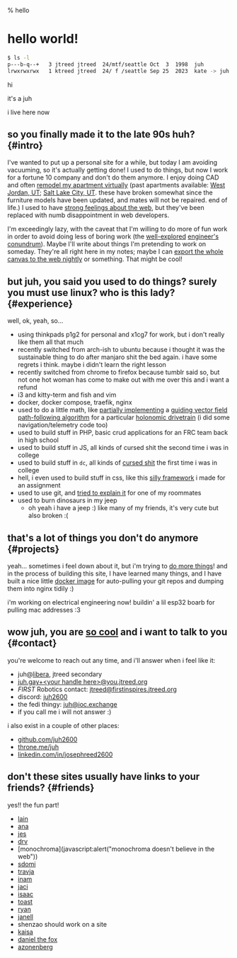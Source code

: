 % hello

# hello world!

```sh
$ ls -l
p---b-q--+   3 jtreed jtreed  24/mtf/seattle Oct  3  1998  juh
lrwxrwxrwx   1 ktreed jtreed  24/ f /seattle Sep 25  2023  kate -> juh
```

hi

it's a juh

i live here now

## so you finally made it to the late 90s huh? {#intro}

I've wanted to put up a personal site for a while, but today I am avoiding vacuuming, so it's actually getting done! I used to do things, but now I work for a fortune 10 company and don't do them anymore. I enjoy doing CAD and often [remodel my apartment virtually](https://cad.onshape.com/documents/a32da81864fb3dced7ec7620/w/d3ce550bd492d192e2e8eb86/e/6da772219dbf235262aa5318?renderMode=0&uiState=63deb410b8881564bb6ac776) (past apartments available: [West Jordan, UT](https://cad.onshape.com/documents/43ed18864c0305f6b35d1683/w/39b7d1707e4e913047e672ae/e/6dd00693b0d179ea94225a9d?renderMode=0&uiState=63dee471ae8df61f88d1554c); [Salt Lake City, UT](https://cad.onshape.com/documents/c07a195d16f197590e843701/w/d9c1401df6eb9d5dbd8b163a/e/de4efed6f0e6eca29c039646?configuration=default&renderMode=0&uiState=63dee62f42505f2326554d89). these have broken somewhat since the furniture models have been updated, and mates will not be repaired. end of life.) I used to have [strong feelings about the web](/essays/strong-feelings-about-the-web.md), but they've been replaced with numb disappointment in web developers.

I'm exceedingly lazy, with the caveat that I'm willing to do more of fun work in order to avoid doing less of boring work (the [well-explored](https://xkcd.com/1205/) [engineer's conundrum](https://xkcd.com/1319/)). Maybe I'll write about things I'm pretending to work on someday. They're all right here in my notes; maybe I can [export the whole canvas to the web nightly](https://github.com/juh2600/juh.gay/issues/3) or something. That might be cool!

## but juh, you said you used to do things? surely you must use linux? who is this lady? {#experience}

well, ok, yeah, so...

- using thinkpads p1g2 for personal and x1cg7 for work, but i don't really like them all that much
- recently switched from arch-ish to ubuntu because i thought it was the sustainable thing to do after manjaro shit the bed again. i have some regrets i think. maybe i didn't learn the right lesson
- recently switched from chrome to firefox because tumblr said so, but not one hot woman has come to make out with me over this and i want a refund
- i3 and kitty-term and fish and vim
- docker, docker compose, traefik, nginx
- used to do a little math, like [partially implementing](https://github.com/Team1323/2018PowerUp-VSC/tree/master/src/main/java/com/team1323/lib/math/vectors) a [guiding vector field path-following algorithm](https://arxiv.org/pdf/1610.04391.pdf) for a particular [holonomic drivetrain](/files/OCILOW_Control.pdf) (i did some navigation/telemetry code too)
- used to build stuff in PHP, basic crud applications for an FRC team back in high school
- used to build stuff in JS, all kinds of cursed shit the second time i was in college
- used to build stuff in `dc`, all kinds of [cursed shit](https://github.com/juh2600/dc-lib-namespaces/blob/master/matrix.dc) the first time i was in college
- hell, i even used to build stuff in css, like this [silly framework](https://bonkstrap.jtreed.org/styles.html) i made for an assignment
- used to use git, and [tried to explain it](https://github.com/juh2600/git-cheatsheet/tree/master/reference) for one of my roommates
- used to burn dinosaurs in my jeep
	- oh yeah i have a jeep :) like many of my friends, it's very cute but also broken :(

## that's a lot of things you don't do anymore {#projects}

yeah... sometimes i feel down about it, but i'm trying to [do more things](/projects.md)! and in the process of building this site, I have learned many things, and I have built a nice little [docker image](https://hub.docker.com/repository/docker/jtreed/semistatic-nginx/) for auto-pulling your git repos and dumping them into nginx tidily :)

i'm working on electrical engineering now! buildin' a lil esp32 boarb for pulling mac addresses :3

## wow juh, you are [so cool](/essays/people-are-hard-and-so-am-i.md) and i want to talk to you {#contact}

you're welcome to reach out any time, and i'll answer when i feel like it:

- juh@[libera](https://web.libera.chat), jtreed secondary
- [juh.gay+\<your handle here\>@you.jtreed.org](mailto:juh.gay+FIXME_your_handle_here@you.jtreed.org)
- _FIRST_ Robotics contact: [jtreed@firstinspires.jtreed.org](mailto:jtreed@firstinspires.jtreed.org)
- discord: [juh2600](https://discordapp.com/users/131896826847690753)
- the fedi thingy: [juh@ioc.exchange](https://ioc.exchange/@juh)
- if you call me i will not answer :)

i also exist in a couple of other places:

- [github.com/juh2600](https://github.com/juh2600)
- [throne.me/juh](https://throne.me/juh)
- [linkedin.com/in/josephreed2600](https://www.linkedin.com/in/josephreed2600/)

## don't these sites usually have links to your friends? {#friends}

yes!! the fun part!

- [lain](https://hacktheinter.net/)
- [ana](http://lookat.blue/)
- [jes](https://femtobit.org/)
- [drv](https://drv.nu/)
- [monochroma](javascript:alert("monochroma doesn't believe in the web"))
- [sdomi](https://sdomi.pl/)
- [travja](https://travja.dev/)
- [inam](https://maniks.net/)
- [jaci](https://imjac.in/ta)
- [isaac](https://github.com/Isaac-DV)
- [toast](https://etoast.me/)
- [ryan](https://ryanunroe.com/)
- [janell](https://janellrogers.com/)
- shenzao should work on a site
- [kaisa](https://www.kaisavi.net/)
- [daniel the fox](http://danielthefox.tk/)
- [azonenberg](https://serd.es/)
